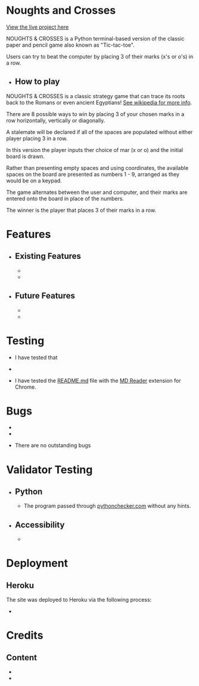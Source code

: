 # Noughts and Crosses

[View the live project here](https://noughts-and-crosses-rm.herokuapp.com/)

NOUGHTS & CROSSES is a Python terminal-based version of the classic paper and pencil game also known as "Tic-tac-toe".

Users can try to beat the computer by placing 3 of their marks (x's or o's) in a row.

+ ## How to play

NOUGHTS & CROSSES is a classic strategy game that can trace its roots back to the Romans or even ancient Egyptians!  [See wikipedia for more info](https://en.wikipedia.org/wiki/Tic-tac-toe).

There are 8 possible ways to win by placing 3 of your chosen marks in a row horizontally, vertically or diagonally.

A stalemate will be declared if all of the spaces are populated without either player placing 3 in a row.

In this version the player inputs ther choice of mar (x or o) and the initial board is drawn.

Rather than presenting empty spaces and using coordinates, the available spaces on the board are presented as numbers 1 - 9, arranged as they would be on a keypad.

The game alternates between the user and computer, and their marks are entered onto the board in place of the numbers.

The winner is the player that places 3 of their marks in a row.

# Features

+ ## Existing Features
    
    + 

    + 

+ ## Future Features

    + 

    + 

# Testing

+ I have tested that 

+ 

+ I have tested the [README.md](https://github.com/Rob-Mundy/Noughts_and_Crosses#readme) file with the [MD Reader](https://chrome.google.com/webstore/detail/md-reader/medapdbncneneejhbgcjceippjlfkmkg) extension for Chrome.

# Bugs

+    

+ 

+ There are no outstanding bugs

# Validator Testing

+ ## Python

    + The program passed through [pythonchecker.com](https://www.pythonchecker.com/) without any hints.

+ ## Accessibility 

    +   

# Deployment

## Heroku 

The site was deployed to Heroku via the following process:

+ 

# Credits

## Content

+ 

+ 